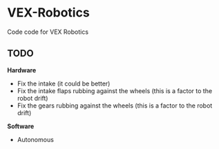 # VEX-Robotics
Code code for VEX Robotics

## TODO
**Hardware**
- Fix the intake (it could be better)
- Fix the intake flaps rubbing against the wheels (this is a factor to the robot drift)
- Fix the gears rubbing against the wheels (this is a factor to the robot drift)

**Software**
- Autonomous
